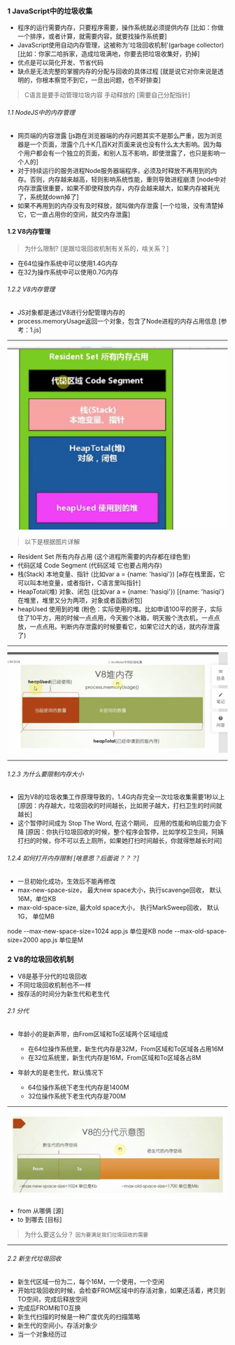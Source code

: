 ### 1 JavaScript中的垃圾收集
- 程序的运行需要内存，只要程序需要，操作系统就必须提供内存 [比如：你做一个排序，或者计算，就需要内容，就要找操作系统要]
- JavaScript使用自动内存管理，这被称为'垃圾回收机制'(garbage collector) [比如：你家二哈拆家，造成垃圾满地，你要去把垃圾收集好，扔掉]
- 优点是可以简化开发、节省代码
- 缺点是无法完整的掌握内存的分配与回收的具体过程 [就是说它对你来说是透明的，你根本察觉不到它，一旦出问题，也不好排查]

> C语言是要手动管理垃圾内容 手动释放的 [需要自己分配指针]

###### 1.1 NodeJS中的内存管理
- 网页端的内容泄露 [js跑在浏览器端的内存问题其实不是那么严重，因为浏览器是一个页面，泄露个几十K几百K对页面来说也没有什么太大影响。因为每个用户都会有一个独立的页面，和别人互不影响，即使泄露了，也只是影响一个人的]
- 对于持续运行的服务进程Node服务器端程序，必须及时释放不再用到的内存。否则，内存越来越高，轻则影响系统性能，重则导致进程崩溃 [node中对内存泄露很重要，如果不即使释放内存，内存会越来越大，如果内存被耗光了，系统就down掉了]
- 如果不再用到的内存没有及时释放，就叫做内存泄露 [一个垃圾，没有清楚掉它，它一直占用你的空间，就交内存泄露]

#### 1.2 V8内存管理
> 为什么限制? [是跟垃圾回收机制有关系的，啥关系？]
- 在64位操作系统中可以使用1.4G内存
- 在32为操作系统中可以使用0.7G内存


###### 1.2.2 V8内存管理
- JS对象都是通过V8进行分配管理内存的
- process.memoryUsage返回一个对象，包含了Node进程的内存占用信息 [参考：1.js]

-------------------------------------------------------
![1](./assets/1.png)
> 以下是根据图片详解
- Resident Set 所有内存占用 (这个进程所需要的内存都在绿色里)
- 代码区域 Code Segment    (代码区域 它也要占用内存)
- 栈(Stack) 本地变量、指针   (比如var a = {name: 'hasiqi'}) [a存在栈里面，它可以叫本地变量，或者指针，C语言里叫指针]
- HeapTotal(堆) 对象、闭包  (比如var a = {name: 'hasiqi'})  [{name: 'hasiqi'}在堆里，堆里又分为两项，对象或者函数闭包]
- heapUsed 使用到的堆 (粉色：实际使用的堆。比如申请100平的房子，实际住了10平方，用的时候一点点用，今天搬个冰箱，明天搬个洗衣机，一点点放，一点点用。判断内存泄露的时候要看它，如果它过大的话，就内存泄露了)

---------------------------------------------------------
![2](./assets/2.png)

---------------------------------------------------------

###### 1.2.3 为什么要限制内存大小
- 因为V8的垃圾收集工作原理导致的，1.4G内存完全一次垃圾收集需要1秒以上 [原因：内存越大，垃圾回收的时间越长，比如房子越大，打扫卫生的时间就越长]
- 这个暂停时间成为 Stop The Word, 在这个期间， 应用的性能和响应能力会下降 [原因：你执行垃圾回收的时候，整个程序会暂停，比如学校卫生间，阿姨打扫的时候，你不可以去上厕所，如果她打扫时间越长，你就得憋越长时间]

###### 1.2.4 如何打开内存限制 [啥意思？后面说？？？]
- 一旦初始化成功，生效后不能再修改
- max-new-space-size， 最大new space大小，执行scavenge回收， 默认16M，单位KB
- max-old-space-size, 最大old space大小， 执行MarkSweep回收， 默认1G， 单位MB

node --max-new-space-size=1024 app.js 单位是KB
node --max-old-space-size=2000 app.js 单位是M

### 2 V8的垃圾回收机制
- V8是基于分代的垃圾回收
- 不同垃圾回收机制也不一样
- 按存活的时间分为新生代和老生代

###### 2.1 分代
- 年龄小的是新声带，由From区域和To区域两个区域组成
  - 在64位操作系统里，新生代内存是32M，From区域和To区域各占用16M
  - 在32位系统里，新生代内存是16M，From区域和To区域各占8M

- 年龄大的是老生代，默认情况下
  - 64位操作系统下老生代内存是1400M
  - 32位操作系统下老生代内存是700M

---------------------------------------------------------
![3](./assets/3.png)
- from 从哪俩 [源]
- to 到哪去 [目标]

> 为什么要这么分？
`因为要满足我们垃圾回收的需要`
---------------------------------------------------------

###### 2.2 新生代垃圾回收
- 新生代区域一份为二，每个16M，一个使用，一个空闲
- 开始垃圾回收的时候，会检查FROM区域中的存活对象，如果还活着，拷贝到TO空间，完成后释放空间
- 完成后FROM和TO互换
- 新生代扫描的时候是一种广度优先的扫描策略
- 新生代的空间小，存活对象少
- 当一个对象经历过